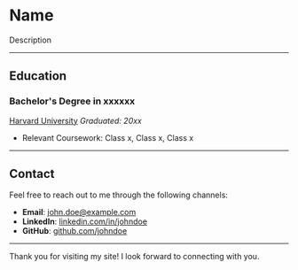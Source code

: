 # Name
Description

---

## Education

### Bachelor's Degree  in xxxxxx
[Harvard University](https://college.harvard.edu)
*Graduated: 20xx*

- Relevant Coursework: Class x, Class x, Class x

---

## Contact

Feel free to reach out to me through the following channels:

- **Email**: [john.doe@example.com](mailto:john.doe@example.com)
- **LinkedIn**: [linkedin.com/in/johndoe](https://www.linkedin.com/in/johndoe)
- **GitHub**: [github.com/johndoe](https://github.com/johndoe)

---

Thank you for visiting my site! I look forward to connecting with you.
